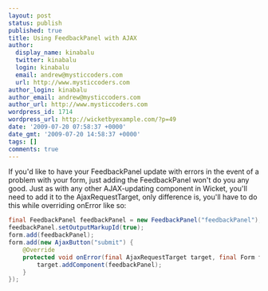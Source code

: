 ```yaml
---
layout: post
status: publish
published: true
title: Using FeedbackPanel with AJAX
author:
  display_name: kinabalu
  twitter: kinabalu
  login: kinabalu
  email: andrew@mysticcoders.com
  url: http://www.mysticcoders.com
author_login: kinabalu
author_email: andrew@mysticcoders.com
author_url: http://www.mysticcoders.com
wordpress_id: 1714
wordpress_url: http://wicketbyexample.com/?p=49
date: '2009-07-20 07:58:37 +0000'
date_gmt: '2009-07-20 14:58:37 +0000'
tags: []
comments: true
---
```

If you'd like to have your FeedbackPanel update with errors in the event of a problem with your form, just adding the FeedbackPanel won't do you any good.  Just as with any other AJAX-updating component in Wicket, you'll need to add it to the AjaxRequestTarget, only difference is, you'll have to do this while overriding onError like so:<a id="more"></a><a id="more-1714"></a>

``` java
final FeedbackPanel feedbackPanel = new FeedbackPanel("feedbackPanel");
feedbackPanel.setOutputMarkupId(true);
form.add(feedbackPanel);
form.add(new AjaxButton("submit") {
    @Override
    protected void onError(final AjaxRequestTarget target, final Form form) {
        target.addComponent(feedbackPanel);
    }
});
```
